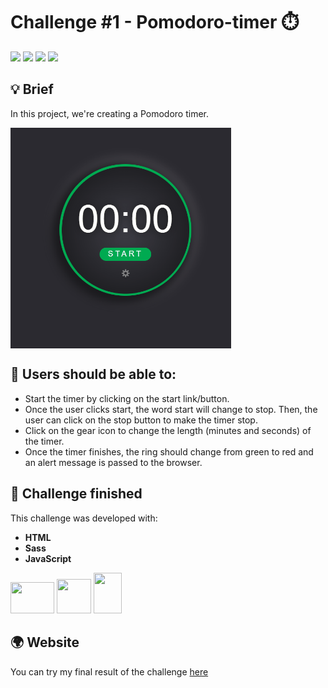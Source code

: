 # Challenge #1 - Pomodoro-timer ⏱️

<div align="left" >
<img src="https://img.shields.io/github/stars/jaenfigueroa/Pomodoro-timer">
<img src="https://img.shields.io/github/forks/jaenfigueroa/Pomodoro-timer">
<img src="https://img.shields.io/github/issues-pr/jaenfigueroa/Pomodoro-timer">
<img src="https://img.shields.io/github/issues/jaenfigueroa/Pomodoro-timer">
</div>

## 💡 Brief

In this project, we're creating a Pomodoro timer.

<img src="./assets/temporizador1.gif" align="center" style="width: 70%" />

## 📌 Users should be able to:
 - Start the timer by clicking on the start link/button.
 - Once the user clicks start, the word start will change to stop. Then, the user can click on the stop button to make the timer stop.
 - Click on the gear icon to change the length (minutes and seconds) of the timer.
 - Once the timer finishes, the ring should change from green to red and an alert message is passed to the browser.
 
## 🚀 Challenge finished

This challenge was developed with:
- **HTML**
- **Sass**
- **JavaScript**

<div align="left" >
<img src="https://upload.wikimedia.org/wikipedia/commons/6/61/HTML5_logo_and_wordmark.svg" width="70px" height="50px" /> 
<img src="https://upload.wikimedia.org/wikipedia/commons/9/96/Sass_Logo_Color.svg" width="55px" height="55px" /> 
<img src="https://upload.wikimedia.org/wikipedia/commons/9/99/Unofficial_JavaScript_logo_2.svg" width="45px" height="65px" />
</div>

## 🌍 Website
You can try my final result of the challenge [here](https://jaenfigueroa.github.io/reto-temporizador/)


